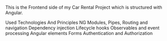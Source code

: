 This is the Frontend side of my Car Rental Project which is structured with Angular.

Used Technologies And Principles NG Modules, Pipes, Routing and navigation Dependency injection Lifecycle hooks Observables and event processing Angular elements Forms Authentication and Authorization
